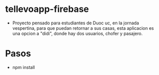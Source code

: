 # tellevoapp-firebase
* Proyecto pensado para estudiantes de Duoc uc, en la jornada vespertina, para que puedan retornar a sus casas, esta aplicacion es una opcion a "didi", donde hay dos usuarios, chofer y pasajero.

# Pasos
* npm install
